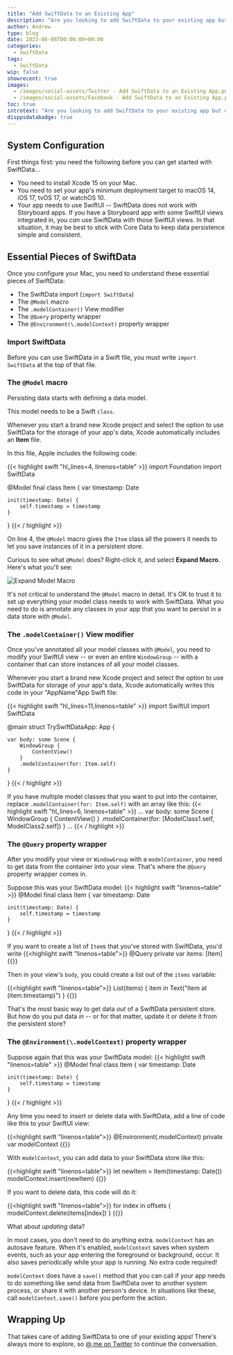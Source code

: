 ```yaml
---
title: "Add SwiftData to an Existing App"
description: "Are you looking to add SwiftData to your existing app but don't know where to start? Let's explore the steps you need to take."
author: Andrew
type: blog
date: 2023-06-08T00:00:00+00:00
categories:
  - SwiftData
tags:
  - SwiftData
wip: false
showrecent: true
images:
  - /images/social-assets/Twitter - Add SwiftData to an Existing App.png
  - /images/social-assets/Facebook - Add SwiftData to an Existing App.png
toc: true
introtext: "Are you looking to add SwiftData to your existing app but don't know where to start? Let's explore the steps you need to take."
disppsdatabadge: true
---
```


## System Configuration
First things first: you need the following before you can get started with SwiftData...

* You need to install Xcode 15 on your Mac.
* You need to set your app's minimum deployment target to macOS 14, iOS 17, tvOS 17, or watchOS 10.
* Your app needs to use SwiftUI -- SwiftData does not work with Storyboard apps. If you have a Storyboard app with some SwiftUI views integrated in, you *can* use SwiftData with those SwiftUI views. In that situation, it may be best to stick with Core Data to keep data persistence simple and consistent.

## Essential Pieces of SwiftData
Once you configure your Mac, you need to understand these essential pieces of SwiftData:

* The SwiftData import (`import SwiftData`)
* The `@Model` macro
* The `.modelContainer()` View modifier
* The `@Query` property wrapper
* The `@Environment(\.modelContext)` property wrapper

### Import SwiftData
Before you can use SwiftData in a Swift file, you must write `import SwiftData` at the top of that file.

### The `@Model` macro
Persisting data starts with defining a data model.

This model needs to be a Swift `class`.

Whenever you start a brand new Xcode project and select the option to use SwiftData for the storage of your app's data, Xcode automatically includes an **Item** file.

In this file, Apple includes the following code:

{{< highlight swift "hl_lines=4, linenos=table" >}}
import Foundation
import SwiftData

@Model
final class Item {
    var timestamp: Date
    
    init(timestamp: Date) {
        self.timestamp = timestamp
    }
} 
{{< / highlight >}}

On line 4, the `@Model` macro gives the `Item` class all the powers it needs to let you save instances of it in a persistent store.

Curious to see what `@Model` does? Right-click it, and select **Expand Macro**. Here's what you'll see:

![Expand Model Macro](expand-model-macro.png)

It's not critical to understand the `@Model` macro in detail. It's OK to trust it to set up everything your model class needs to work with SwiftData. What you need to do is annotate any classes in your app that you want to persist in a data store with `@Model`.

### The `.modelContainer()` View modifier
Once you've annotated all your model classes with `@Model`, you need to modify your SwiftUI view -- or even an entire `WindowGroup` -- with a container that can store instances of all your model classes.

Whenever you start a brand new Xcode project and select the option to use SwiftData for storage of your app's data, Xcode automatically writes this code in your "AppName"App Swift file:

{{< highlight swift "hl_lines=11,linenos=table" >}}
import SwiftUI
import SwiftData

@main
struct TrySwiftDataApp: App {

    var body: some Scene {
        WindowGroup {
            ContentView()
        }
        .modelContainer(for: Item.self)
    }
}
{{< / highlight >}}

If you have multiple model classes that you want to put into the container, replace `.modelContainer(for: Item.self)` with an array like this: 
{{< highlight swift "hl_lines=6, linenos=table" >}}
...
    var body: some Scene {
        WindowGroup {
            ContentView()
        }
        .modelContainer(for: [ModelClass1.self, ModelClass2.self])
    }
...
{{< / highlight >}}

### The `@Query` property wrapper
After you modify your view or `WindowGroup` with a `modelContainer`, you need to get data from the container into your view. That's where the `@Query` property wrapper comes in.

Suppose this was your SwiftData model:
{{< highlight swift "linenos=table" >}}
@Model
final class Item {
    var timestamp: Date
    
    init(timestamp: Date) {
        self.timestamp = timestamp
    }
} 
{{< / highlight >}}

If you want to create a list of `Item`s that you've stored with SwiftData, you'd write
{{<highlight swift "linenos=table">}}
@Query private var items: [Item]
{{</highlight>}}

Then in your view's `body`, you could create a list out of the `items` variable:

{{<highlight swift "linenos=table">}}
List(items) { item in
    Text("Item at \(item.timestamp)")
}
{{</highlight>}}

That's the most basic way to get data *out* of a SwiftData persistent store. But how do you put data *in* -- or for that matter, update it or delete it from the persistent store?

### The `@Environment(\.modelContext)` property wrapper
Suppose again that this was your SwiftData model:
{{< highlight swift "linenos=table" >}}
@Model
final class Item {
    var timestamp: Date
    
    init(timestamp: Date) {
        self.timestamp = timestamp
    }
} 
{{< / highlight >}}

Any time you need to insert or delete data with SwiftData, add a line of code like this to your SwiftUI view:

{{<highlight swift "linenos=table">}}
@Environment(\.modelContext) private var modelContext
{{</highlight>}}

With `modelContext`, you can add data to your SwiftData store like this:

{{<highlight swift "linenos=table">}}
let newItem = Item(timestamp: Date())
modelContext.insert(newItem)
{{</highlight>}}

If you want to delete data, this code will do it:

{{<highlight swift "linenos=table">}}
for index in offsets {
    modelContext.delete(items[index])
}
{{</highlight>}}

What about *updating* data? 

In most cases, you don't need to do anything extra. `modelContext` has an autosave feature. When it's enabled, `modelContext` saves when system events, such as your app entering the foreground or background, occur. It also saves periodically while your app is running. No extra code required!

`modelContext` does have a `save()` method that you can call if your app needs to do something like send data from SwiftData over to another system process, or share it with another person's device. In situations like these, call `modelContext.save()` before you perform the action.

## Wrapping Up
That takes care of adding SwiftData to one of your existing apps! There's always more to explore, so [@ me on Twitter](https://twitter.com/andrewcbancroft) to continue the conversation.